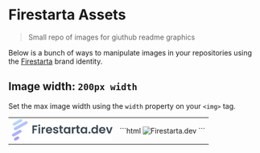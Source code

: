 # Firestarta Assets
> Small repo of images for giuthub readme graphics

Below is a bunch of ways to manipulate images in your repositories using the [Firestarta](https://firestarta.dev) brand identity.


## Image width: `200px width`
Set the max image width using the `width` property on your `<img>` tag.

<table>
<tr>
<td>
<picture>
<source media="(prefers-color-scheme: dark)" srcset="./assets/logo-dark.png">
<img alt="Firestarta.dev" src="./assets/logo-light.png" width="200">
</picture>
</td>
<td>
```html
<img alt="Firestarta.dev" src=".." width="200">
```
</td>
<tr>
</table>
